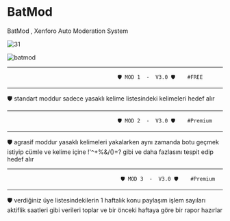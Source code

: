 # BatMod
BatMod , Xenforo Auto Moderation System

![31](https://user-images.githubusercontent.com/106864876/186495304-94739977-c9ae-4778-96e7-e0dde6b2db89.JPG)


![batmod](https://user-images.githubusercontent.com/106864876/186479860-91ec8454-83b0-44cf-8450-e45e1f34066e.png)


****************************************************************************************************************
                                        🛡️ MOD 1  -  V3.0 🛡️    #FREE                                         
****************************************************************************************************************

🛡️ standart moddur sadece yasaklı kelime listesindeki kelimeleri  hedef alır 





*****************************************************************************************************************
                                        🛡️ MOD 2  -  V3.0 🛡️    #Premium                           
*****************************************************************************************************************

🛡️ agrasif moddur yasaklı kelimeleri yakalarken aynı zamanda botu geçmek istiyip cümle ve kelime içine !'^+%&/()=? gibi ve daha fazlasını tespit edip hedef alır





******************************************************************************************************************
                                         🛡️ MOD 3  -  V3.0 🛡️    #Premium                                   
******************************************************************************************************************

🛡️ verdiğiniz üye listesindekilerin 1 haftalık konu paylaşım işlem sayıları aktiflik saatleri gibi verileri toplar ve bir önceki haftaya göre bir rapor hazırlar
